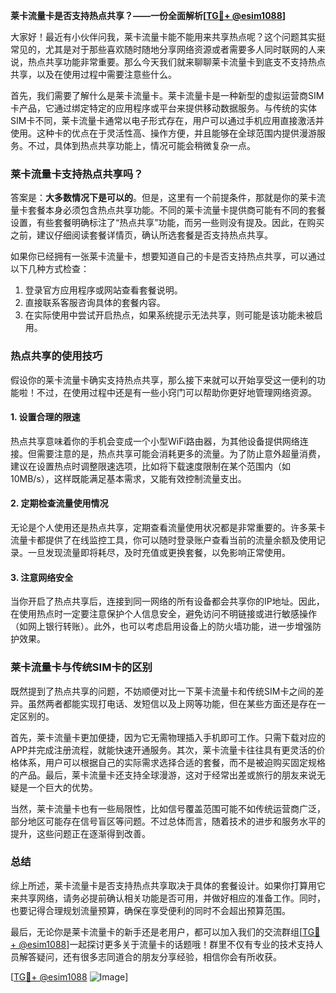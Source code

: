 **莱卡流量卡是否支持热点共享？——一份全面解析[[TG💪+ @esim1088](https://t.me/s/esim1088)]**

大家好！最近有小伙伴问我，莱卡流量卡能不能用来共享热点呢？这个问题其实挺常见的，尤其是对于那些喜欢随时随地分享网络资源或者需要多人同时联网的人来说，热点共享功能非常重要。那么今天我们就来聊聊莱卡流量卡到底支不支持热点共享，以及在使用过程中需要注意些什么。

首先，我们需要了解什么是莱卡流量卡。莱卡流量卡是一种新型的虚拟运营商SIM卡产品，它通过绑定特定的应用程序或平台来提供移动数据服务。与传统的实体SIM卡不同，莱卡流量卡通常以电子形式存在，用户可以通过手机应用直接激活并使用。这种卡的优点在于灵活性高、操作方便，并且能够在全球范围内提供漫游服务。不过，具体到热点共享功能上，情况可能会稍微复杂一点。

### 莱卡流量卡支持热点共享吗？

答案是：**大多数情况下是可以的**。但是，这里有一个前提条件，那就是你的莱卡流量卡套餐本身必须包含热点共享功能。不同的莱卡流量卡提供商可能有不同的套餐设置，有些套餐明确标注了“热点共享”功能，而另一些则没有提及。因此，在购买之前，建议仔细阅读套餐详情页，确认所选套餐是否支持热点共享。

如果你已经拥有一张莱卡流量卡，想要知道自己的卡是否支持热点共享，可以通过以下几种方式检查：

1. 登录官方应用程序或网站查看套餐说明。
2. 直接联系客服咨询具体的套餐内容。
3. 在实际使用中尝试开启热点，如果系统提示无法共享，则可能是该功能未被启用。

### 热点共享的使用技巧

假设你的莱卡流量卡确实支持热点共享，那么接下来就可以开始享受这一便利的功能啦！不过，在使用过程中还是有一些小窍门可以帮助你更好地管理网络资源。

#### 1. 设置合理的限速
热点共享意味着你的手机会变成一个小型WiFi路由器，为其他设备提供网络连接。但需要注意的是，热点共享可能会消耗更多的流量。为了防止意外超量消费，建议在设置热点时调整限速选项，比如将下载速度限制在某个范围内（如10MB/s），这样既能满足基本需求，又能有效控制流量支出。

#### 2. 定期检查流量使用情况
无论是个人使用还是热点共享，定期查看流量使用状况都是非常重要的。许多莱卡流量卡都提供了在线监控工具，你可以随时登录账户查看当前的流量余额及使用记录。一旦发现流量即将耗尽，及时充值或更换套餐，以免影响正常使用。

#### 3. 注意网络安全
当你开启了热点共享后，连接到同一网络的所有设备都会共享你的IP地址。因此，在使用热点时一定要注意保护个人信息安全，避免访问不明链接或进行敏感操作（如网上银行转账）。此外，也可以考虑启用设备上的防火墙功能，进一步增强防护效果。

### 莱卡流量卡与传统SIM卡的区别

既然提到了热点共享的问题，不妨顺便对比一下莱卡流量卡和传统SIM卡之间的差异。虽然两者都能实现打电话、发短信以及上网等功能，但在某些方面还是存在一定区别的。

首先，莱卡流量卡更加便捷，因为它无需物理插入手机即可工作。只需下载对应的APP并完成注册流程，就能快速开通服务。其次，莱卡流量卡往往具有更灵活的价格体系，用户可以根据自己的实际需求选择合适的套餐，而不是被迫购买固定规格的产品。最后，莱卡流量卡还支持全球漫游，这对于经常出差或旅行的朋友来说无疑是一个巨大的优势。

当然，莱卡流量卡也有一些局限性，比如信号覆盖范围可能不如传统运营商广泛，部分地区可能存在信号盲区等问题。不过总体而言，随着技术的进步和服务水平的提升，这些问题正在逐渐得到改善。

### 总结

综上所述，莱卡流量卡是否支持热点共享取决于具体的套餐设计。如果你打算用它来共享网络，请务必提前确认相关功能是否可用，并做好相应的准备工作。同时，也要记得合理规划流量预算，确保在享受便利的同时不会超出预算范围。

最后，无论你是莱卡流量卡的新手还是老用户，都可以加入我们的交流群组[[TG💪+ @esim1088](https://t.me/s/esim1088)]一起探讨更多关于流量卡的话题哦！群里不仅有专业的技术支持人员解答疑问，还有很多志同道合的朋友分享经验，相信你会有所收获。

[[TG💪+ @esim1088](https://t.me/s/esim1088) ![Image](https://i.postimg.cc/4NQfJmqS/Snipaste-2025-05-13-00-14-12.png)]